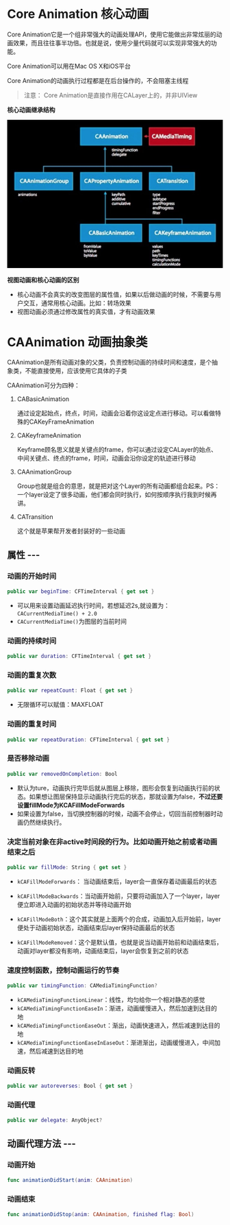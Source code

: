 # Core Animation 核心动画
Core Animation它是一个组非常强大的动画处理API，使用它能做出非常炫丽的动画效果，而且往往事半功倍。也就是说，使用少量代码就可以实现非常强大的功能。

Core Animation可以用在Mac OS X和iOS平台

Core Animation的动画执行过程都是在后台操作的，不会阻塞主线程

> 注意：
> Core Animation是直接作用在CALayer上的，并非UIView

**核心动画继承结构**

![](attach-0.png)


**视图动画和核心动画的区别**

- 核心动画不会真实的改变图层的属性值，如果以后做动画的时候，不需要与用户交互，通常用核心动画。比如：转场效果
- 视图动画必须通过修改属性的真实值，才有动画效果

# CAAnimation 动画抽象类
CAAnimation是所有动画对象的父类，负责控制动画的持续时间和速度，是个抽象类，不能直接使用，应该使用它具体的子类

CAAnimation可分为四种：

1. CABasicAnimation   
         
   通过设定起始点，终点，时间，动画会沿着你这设定点进行移动。可以看做特殊的CAKeyFrameAnimation

1. CAKeyframeAnimation
         
   Keyframe顾名思义就是关键点的frame，你可以通过设定CALayer的始点、中间关键点、终点的frame，时间，动画会沿你设定的轨迹进行移动

1. CAAnimationGroup
         
   Group也就是组合的意思，就是把对这个Layer的所有动画都组合起来。PS：一个layer设定了很多动画，他们都会同时执行，如何按顺序执行我到时候再讲。
   
1. CATransition
         
   这个就是苹果帮开发者封装好的一些动画
## 属性 ---
### 动画的开始时间
 
```swift
public var beginTime: CFTimeInterval { get set }
```

- 可以用来设置动画延迟执行时间，若想延迟2s,就设置为：`CACurrentMediaTime() + 2.0`
- `CACurrentMediaTime()`为图层的当前时间

### 动画的持续时间
 
```swift
public var duration: CFTimeInterval { get set }
```

### 动画的重复次数
 
```swift
public var repeatCount: Float { get set }
```

- 无限循环可以赋值：MAXFLOAT
 
### 动画的重复时间
 
```swift
public var repeatDuration: CFTimeInterval { get set }
```

### 是否移除动画
 
```swift
public var removedOnCompletion: Bool
```

- 默认为ture，动画执行完毕后就从图层上移除，图形会恢复到动画执行前的状态。如果想让图层保持显示动画执行完后的状态，那就设置为false，**不过还要设置fillMode为KCAFillModeForwards**
- 如果设置为false，当切换控制器的时候，动画不会停止，切回当前控制器时动画仍然继续执行。

### 决定当前对象在非active时间段的行为。比如动画开始之前或者动画结束之后

```swift
public var fillMode: String { get set }
```

- `kCAFillModeForwards`： 当动画结束后，layer会一直保存着动画最后的状态

- `kCAFillModeBackwards`：当动画开始前，只要将动画加入了一个layer，layer便立即进入动画的初始状态并等待动画开始

- `kCAFillModeBoth`：这个其实就是上面两个的合成，动画加入后开始前，layer便处于动画初始状态，动画结束后layer保持动画最后的状态

- `kCAFillModeRemoved`：这个是默认值，也就是说当动画开始前和动画结束后，动画对layer都没有影响，动画结束后，layer会恢复到之前的状态


### 速度控制函数，控制动画运行的节奏

```swift
public var timingFunction: CAMediaTimingFunction?
```

- `kCAMediaTimingFunctionLinear`：线性，均匀给你一个相对静态的感觉
- `kCAMediaTimingFunctionEaseIn`：渐进，动画缓慢进入，然后加速到达目的地
- `kCAMediaTimingFunctionEaseOut`：渐出，动画快速进入，然后减速到达目的地
- `kCAMediaTimingFunctionEaseInEaseOut`：渐进渐出，动画缓慢进入，中间加速，然后减速到达目的地

### 动画反转
 
```swift
public var autoreverses: Bool { get set }
```

### 动画代理
 
```swift
public var delegate: AnyObject?
```

## 动画代理方法 ---
### 动画开始
 
```swift
func animationDidStart(anim: CAAnimation)
```

### 动画结束
 
```swift
func animationDidStop(anim: CAAnimation, finished flag: Bool)
```